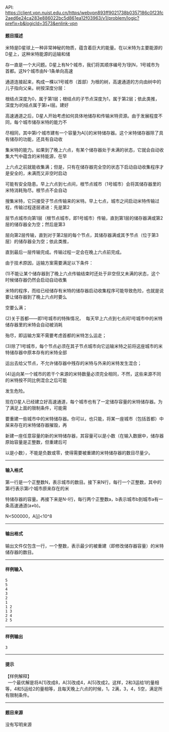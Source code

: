 API: https://client.vpn.nuist.edu.cn/https/webvpn893ff9021738b0357186c0f23fc2aed6e24ca283e886022bc5d861ea12f03963/v1/problem/logic?prefix=b&logicId=3573&enlink-vpn

#### 题目描述

米特是D星球上一种非常神秘的物质，蕴含着巨大的能量。在以米特为主要能源的D星上，这种米特能源的运输和储

存一直是一个大问题。D星上有N个城市，我们将其顺序编号为1到N，1号城市为首都。这N个城市由N-1条单向高速

通道连接起来，构成一棵以1号城市（首部）为根的树，高速通道的方向由树中的儿子指向父亲。树按深度分层：

根结点深度为0，属于第1层；根结点的子节点深度为1，属于第2层；依此类推，深度为i的结点属于第i+l层。建好

高速通道之后，D星人开始考虑如何具体地储存和传输米特资源。由于发展程度不同，每个城市储存米特的能力不

尽相同，其中第i个城市建有一个容量为A\[i\]的米特储存器。这个米特储存器除了具有储存的功能，还具有自动收

集米特的能力。如果到了晚上六点，有某个储存器处于未满的状态，它就会自动收集大气中蕴含的米特能源，在早

上六点之前就能收集满；但是，只有在储存器完全空的状态下启动自动收集程序才是安全的，未满而又非空时启动

可能有安全隐患。早上六点到七点间，根节点城市（1号城市）会将其储存器里的米特消耗殆尽。根节点不会自动

搜集米特，它只接受子节点传输来的米特。早上七点，城市之间启动米特传输过程，传输过程逐层递进：先是第2

层节点城市向第1层（根节点城市，即1号城市）传输，直到第1层的储存器满或第2层的储存器全为空；然后是第3

层向第2层传输，直到对于第2层的每个节点，其储存器满或其予节点（位于第3层）的储存器全为空；依此类推，

直到最后一层传输完成。传输过程一定会在晚上六点前完成。

由于技术原因，运输方案需要满足以下条件：

(1)不能让某个储存器到了晚上六点传输结束时还处于非空但又未满的状态，这个时候储存器仍然会启动自动收集

米特的程序，而给已经储存有米特的储存器启动收集程序可能导致危险，也就是说要让储存器到了晚上六点时要么

空要么满；

(2)关于首都——即1号城市的特殊情况，  每天早上六点到七点间1号城市中的米特储存器里的米特会自动被消耗

殆尽，即运输方案不需要考虑首都的米特怎么运走；

(3)除了1号城市，每个节点必须在其子节点城市向它运输米特之前将这座城市的米特储存器中原本存有的米特全部

运出去给父节点，不允许储存器中残存的米特与外来的米特发生混合；

(4)运向某一个城市的若干个来源的米特数量必须完全相同，不然，这些来源不同的米特按不同比例混合之后可能

发生危险。

现在D星人已经建立好高速通道，每个城市也有了一定储存容量的米特储存器。为了满足上面的限制条件，可能需

要重建一些城市中的米特储存器。你可以，也只能，将某一座城市（包括首都）中屎来存在的米特储存器摧毁，再

新建一座任意容量的新的米特储存器，其容量可以是小数（在输入数据中，储存器原始容量是正整数，但重建后可

以是小数），不能是负数或零，使得需要被重建的米特储存器的数目尽量少。

---

#### 输入格式

第一行是一个正整数N，表示城市的数目。接下来N行，每行一个正整数，其中的第i行表示第i个城市原来存在的米

特储存器的容量。再接下来是N-I行，每行两个正整数a，b表示城市b到城市a有一条高速通道(a≠b)。

N<500000，A\[j\]<10^8

---

#### 输出格式

输出文件仅包含一行，一个整数，表示最少的被重建（即修改储存器容量）的米特储存器的数目。

---

#### 样例输入
```
5
5
4
3
2
1
1 2
1 3
2 4
2 5
```

---

#### 样例输出
```
3
```

---

#### 提示

【样例解释】  
  一个最优解是将A\[1\]改成8，A\[3\]改成4，A\[5\]改成2。这样，2和3运给1的量相等，4和5运给2的量相等，且每天晚上六点的时候，1，2满，3，4，5空，满足所有限制条件。  

---

#### 题目来源

没有写明来源